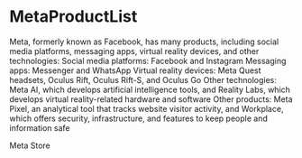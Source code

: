 # MetaProductList

Meta, formerly known as Facebook, has many products, including social media platforms, messaging apps, virtual reality devices, and other technologies:
Social media platforms: Facebook and Instagram
Messaging apps: Messenger and WhatsApp
Virtual reality devices: Meta Quest headsets, Oculus Rift, Oculus Rift-S, and Oculus Go
Other technologies: Meta AI, which develops artificial intelligence tools, and Reality Labs, which develops virtual reality-related hardware and software
Other products: Meta Pixel, an analytical tool that tracks website visitor activity, and Workplace, which offers security, infrastructure, and features to keep people and information safe 

Meta Store
